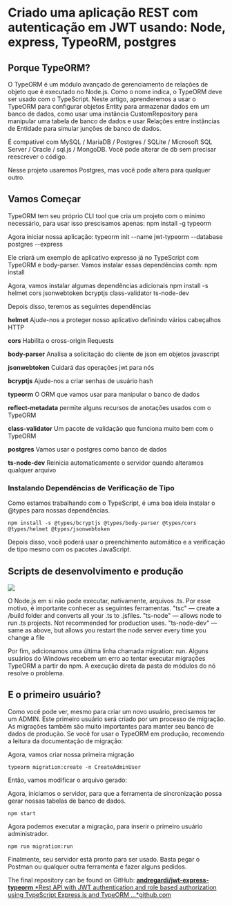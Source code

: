 # Criado uma aplicação REST com autenticação em JWT usando: Node, express, TypeoRM, postgres



## Porque TypeORM?
O TypeORM é um módulo avançado de gerenciamento de relações de objeto que é executado no Node.js. Como o nome indica, o TypeORM deve ser usado com o TypeScript. Neste artigo, aprenderemos a usar o TypeORM para configurar objetos Entity para armazenar dados em um banco de dados, como usar uma instância CustomRepository para manipular uma tabela de banco de dados e usar Relações entre instâncias de Entidade para simular junções de banco de dados.

É compativel com MySQL / MariaDB / Postgres / SQLite / Microsoft SQL Server / Oracle / sql.js / MongoDB. Você pode alterar de db sem precisar reescrever o código.

Nesse projeto usaremos Postgres, mas você pode altera para qualquer outro.


## Vamos Começar
TypeORM tem seu próprio CLI tool que cria um projeto com o minimo necessário, para usar isso prescisamos apenas:
    npm install -g typeorm

Agora iniciar nossa aplicação:
    typeorm init --name jwt-typeorm --database postgres --express

Ele criará um exemplo de aplicativo expresso já no TypeScript com TypeORM e body-parser. Vamos instalar essas dependências comh:
    npm install

Agora, vamos instalar algumas dependências adicionais
    npm install -s helmet cors jsonwebtoken bcryptjs class-validator ts-node-dev



Depois disso, teremos as seguintes dependências

**helmet**
Ajude-nos a proteger nosso aplicativo definindo vários cabeçalhos HTTP

**cors**
Habilita o cross-origin Requests

**body-parser**
Analisa a solicitação do cliente de json em objetos javascript

**jsonwebtoken**
Cuidará das operações jwt para nós

**bcryptjs**
Ajude-nos a criar senhas de usuário hash

**typeorm**
O ORM que vamos usar para manipular o banco de dados

**reflect-metadata**
permite alguns recursos de anotações usados ​​com o TypeORM

**class-validator** 
Um pacote de validação que funciona muito bem com o TypeORM

**postgres** 
Vamos usar o postgres como banco de dados

**ts-node-dev**
Reinicia automaticamente o servidor quando alteramos qualquer arquivo



### Instalando Dependências de Verificação de Tipo

Como estamos trabalhando com o TypeScript, é uma boa ideia instalar o @types para nossas dependências.

    npm install -s @types/bcryptjs @types/body-parser @types/cors @types/helmet @types/jsonwebtoken

Depois disso, você poderá usar o preenchimento automático e a verificação de tipo mesmo com os pacotes JavaScript.


## Scripts de desenvolvimento e produção

![](https://cdn-images-1.medium.com/max/2428/1*l5Eb6PGvHR0AB2XZsdCLBg.png)

O Node.js em si não pode executar, nativamente, arquivos .ts. Por esse motivo, é importante conhecer as seguintes ferramentas.
"tsc" — create a /build folder and converts all your .ts to .jsfiles.
"ts-node" — allows node to run .ts projects. Not recommended for production uses.
"ts-node-dev" — same as above, but allows you restart the node server every time you change a file


Por fim, adicionamos uma última linha chamada migration: run. Alguns usuários do Windows recebem um erro ao tentar executar migrações TypeORM a partir do npm. A execução direta da pasta de módulos do nó resolve o problema.

## E o primeiro usuário?

Como você pode ver, mesmo para criar um novo usuário, precisamos ter um ADMIN. Este primeiro usuário será criado por um processo de migração. As migrações também são muito importantes para manter seu banco de dados de produção. Se você for usar o TypeORM em produção, recomendo a leitura da documentação de migração:

Agora, vamos criar nossa primeira migração

    typeorm migration:create -n CreateAdminUser

Então, vamos modificar o arquivo gerado:

Agora, iniciamos o servidor, para que a ferramenta de sincronização possa gerar nossas tabelas de banco de dados.

    npm start

Agora podemos executar a migração, para inserir o primeiro usuário administrador.

    npm run migration:run

Finalmente, seu servidor está pronto para ser usado. Basta pegar o Postman ou qualquer outra ferramenta e fazer alguns pedidos.

The final repository can be found on GitHub:
[**andregardi/jwt-express-typeorm**
*Rest API with JWT authentication and role based authorization using TypeScript Express.js and TypeORM …*github.com](https://github.com/andregardi/jwt-express-typeorm)
